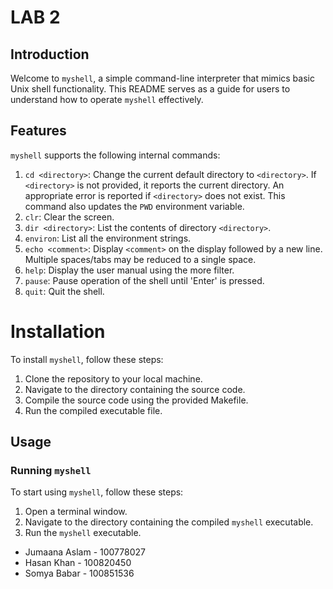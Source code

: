 # LAB 2
## Introduction
Welcome to `myshell`, a simple command-line interpreter that mimics basic Unix shell functionality. This README serves as a guide for users to understand how to operate `myshell` effectively.

## Features
`myshell` supports the following internal commands:
1. `cd <directory>`: Change the current default directory to `<directory>`. If `<directory>` is not provided, it reports the current directory. An appropriate error is reported if `<directory>` does not exist. This command also updates the `PWD` environment variable.
2. `clr`: Clear the screen.
3. `dir <directory>`: List the contents of directory `<directory>`.
4. `environ`: List all the environment strings.
5. `echo <comment>`: Display `<comment>` on the display followed by a new line. Multiple spaces/tabs may be reduced to a single space.
6. `help`: Display the user manual using the more filter.
7. `pause`: Pause operation of the shell until 'Enter' is pressed.
8. `quit`: Quit the shell.

# Installation
To install `myshell`, follow these steps:
1. Clone the repository to your local machine.
2. Navigate to the directory containing the source code.
3. Compile the source code using the provided Makefile.
4. Run the compiled executable file.

## Usage
### Running `myshell`
To start using `myshell`, follow these steps:
1. Open a terminal window.
2. Navigate to the directory containing the compiled `myshell` executable.
3. Run the `myshell` executable.

- Jumaana Aslam - 100778027
- Hasan Khan - 100820450
- Somya Babar - 100851536
